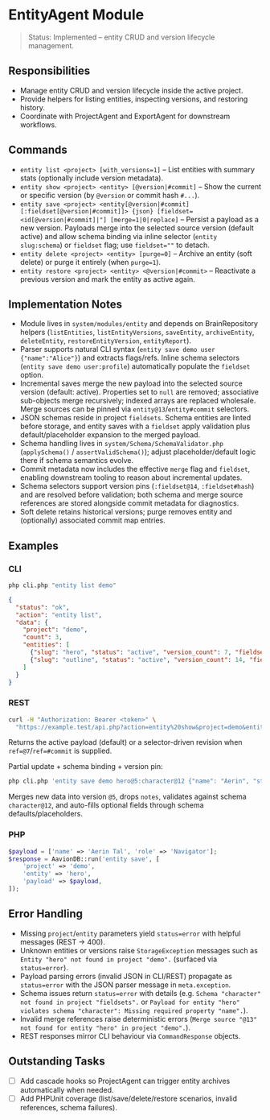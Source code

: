 # EntityAgent Module

> Status: Implemented – entity CRUD and version lifecycle management.

## Responsibilities
- Manage entity CRUD and version lifecycle inside the active project.
- Provide helpers for listing entities, inspecting versions, and restoring history.
- Coordinate with ProjectAgent and ExportAgent for downstream workflows.

## Commands
- `entity list <project> [with_versions=1]` – List entities with summary stats (optionally include version metadata).
- `entity show <project> <entity> [@version|#commit]` – Show the current or specific version (by `@version` or commit hash `#...`).
- `entity save <project> <entity[@version|#commit][:fieldset[@version|#commit]]> {json} [fieldset=<id[@version|#commit]|"] [merge=1|0|replace]` – Persist a payload as a new version. Payloads merge into the selected source version (default active) and allow schema binding via inline selector (`entity slug:schema`) or `fieldset` flag; use `fieldset=""` to detach.
- `entity delete <project> <entity> [purge=0]` – Archive an entity (soft delete) or purge it entirely (when `purge=1`).
- `entity restore <project> <entity> <@version|#commit>` – Reactivate a previous version and mark the entity as active again.

## Implementation Notes
- Module lives in `system/modules/entity` and depends on BrainRepository helpers (`listEntities`, `listEntityVersions`, `saveEntity`, `archiveEntity`, `deleteEntity`, `restoreEntityVersion`, `entityReport`).
- Parser supports natural CLI syntax (`entity save demo user {"name":"Alice"}`) and extracts flags/refs. Inline schema selectors (`entity save demo user:profile`) automatically populate the `fieldset` option.
- Incremental saves merge the new payload into the selected source version (default: active). Properties set to `null` are removed; associative sub-objects merge recursively; indexed arrays are replaced wholesale. Merge sources can be pinned via `entity@13`/`entity#commit` selectors.
- JSON schemas reside in project `fieldsets`. Schema entities are linted before storage, and entity saves with a `fieldset` apply validation plus default/placeholder expansion to the merged payload.
- Schema handling lives in `system/Schema/SchemaValidator.php` (`applySchema()` / `assertValidSchema()`); adjust placeholder/default logic there if schema semantics evolve.
- Commit metadata now includes the effective `merge` flag and `fieldset`, enabling downstream tooling to reason about incremental updates.
- Schema selectors support version pins (`:fieldset@14`, `:fieldset#hash`) and are resolved before validation; both schema and merge source references are stored alongside commit metadata for diagnostics.
- Soft delete retains historical versions; purge removes entity and (optionally) associated commit map entries.

## Examples

### CLI
```bash
php cli.php "entity list demo"
```
```json
{
  "status": "ok",
  "action": "entity list",
  "data": {
    "project": "demo",
    "count": 3,
    "entities": [
      {"slug": "hero", "status": "active", "version_count": 7, "fieldset": "character"},
      {"slug": "outline", "status": "active", "version_count": 14, "fieldset": null}
    ]
  }
}
```

### REST
```bash
curl -H "Authorization: Bearer <token>" \
  "https://example.test/api.php?action=entity%20show&project=demo&entity=hero"
```
Returns the active payload (default) or a selector-driven revision when `ref=@7`/`ref=#commit` is supplied.

Partial update + schema binding + version pin:
```bash
php cli.php 'entity save demo hero@5:character@12 {"name": "Aerin", "stats": {"agility": 12}, "notes": null}'
```
Merges new data into version `@5`, drops `notes`, validates against schema `character@12`, and auto-fills optional fields through schema defaults/placeholders.

### PHP
```php
$payload = ['name' => 'Aerin Tal', 'role' => 'Navigator'];
$response = AavionDB::run('entity save', [
    'project' => 'demo',
    'entity' => 'hero',
    'payload' => $payload,
]);
```

## Error Handling
- Missing `project`/`entity` parameters yield `status=error` with helpful messages (REST → 400).
- Unknown entities or versions raise `StorageException` messages such as `Entity "hero" not found in project "demo".` (surfaced via `status=error`).
- Payload parsing errors (invalid JSON in CLI/REST) propagate as `status=error` with the JSON parser message in `meta.exception`.
- Schema issues return `status=error` with details (e.g. `Schema "character" not found in project "fieldsets".` or `Payload for entity "hero" violates schema "character": Missing required property "name".`).
- Invalid merge references raise deterministic errors (`Merge source "@13" not found for entity "hero" in project "demo".`).
- REST responses mirror CLI behaviour via `CommandResponse` objects.

## Outstanding Tasks
- [ ] Add cascade hooks so ProjectAgent can trigger entity archives automatically when needed.
- [ ] Add PHPUnit coverage (list/save/delete/restore scenarios, invalid references, schema failures).
